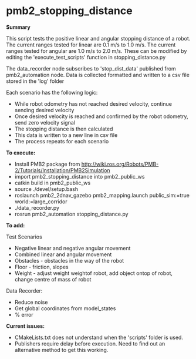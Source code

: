 # pmb2_stopping_distance

<strong>Summary</strong>

This script tests the positive linear and angular stopping distance of a robot. 
The current ranges tested for linear are 0.1 m/s to 1.0 m/s.
The current ranges tested for angular are 1.0 m/s to 2.0 m/s.
These can be modified by editing the 'execute_test_scripts' function in stopping_distance.py

The data_recorder node subscribes to 'stop_dist_data' published from pmb2_automation node. 
Data is collected formatted and written to a csv file stored in the 'log' folder

Each scenario has the following logic:
* While robot odometry has not reached desired velocity, continue sending desired velocity
* Once desired velocity is reached and confirmed by the robot odometry, send zero velocity signal
* The stopping distance is then calculated
* This data is written to a new line in csv file
* The process repeats for each scenario

<strong>To execute:</strong>

* Install PMB2 package from http://wiki.ros.org/Robots/PMB-2/Tutorials/Installation/PMB2Simulation
* import pmb2_stopping_distance into pmb2_public_ws
* catkin build in pmb2_public_ws
* source ./devel/setup.bash
* roslaunch pmb2_2dnav_gazebo pmb2_mapping.launch public_sim:=true world:=large_corridor
* ./data_recorder.py
* rosrun pmb2_automation stopping_distance.py

<strong>To add:</strong>

Test Scenarios
* Negative linear and negative angular movement
* Combined linear and angular movement
* Obstacles - obstacles in the way of the robot
* Floor - friction, slopes
* Weight -  adjust weight weightof robot, add object ontop of robot, change centre of mass of robot

Data Recorder:

* Reduce noise
* Get global coordinates from model_states
* % error

<strong>Current issues:</strong>

* CMakeLists.txt does not understand when the 'scripts' folder is used.
* Publishers require delay before execution. Need to find out an alternative method to get this working.
